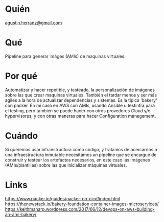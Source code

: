 # Quién
agustin.herranz@gmail.com
# Qué
Pipeline para generar imáges (AMIs) de maquinas virtuales.
# Por qué
Automatizar y hacer repetible, y testeado, la personalización de imágenes sobre las que crear maquinas virtuales. También el tardar menos y ser más agiles a la hora de actualizar dependencias y sistemas.
Es la típica 'bakery' con packer. En mi caso en AWS con AMIs, usando Ansible u testinfra para el testing, pero también se puede hacer con otros provedores Cloud y/o hypervisores, y con otras maneras para hacer Configuration manegement.
# Cuándo
Si queremos usar infraestructura como código, y tratamos de acercarnos a una infraestructura inmutable necesitamos un pipeline que se encargue de construir y testear los artefactos necesarios, en este caso las imágenes (AMIs/plantillas) sobre las que inicializar máquinas virtuales.
# Links
https://www.packer.io/guides/packer-on-cicd/index.html
https://thenewstack.io/bakery-foundation-container-images-microservices/
https://keithmsharp.wordpress.com/2017/06/12/devops-on-aws-building-an-ami-bakery/
